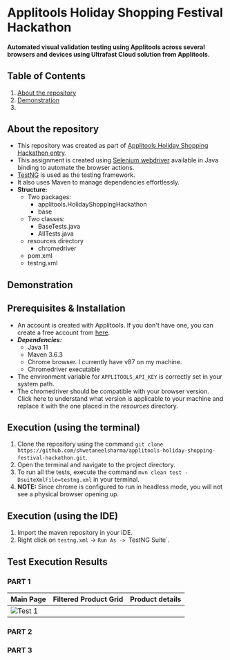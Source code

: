 # Applitools Holiday Shopping Festival Hackathon

#### Automated visual validation testing using Applitools across several browsers and devices using Ultrafast Cloud solution from Applitools.

## Table of Contents
1. [About the repository](#about)  
2. [Demonstration](#demo)
3. 


<a name="about"></a>
## About the repository
* This repository was created as part of [Applitools Holiday Shopping Hackathon entry](https://applitools.com/hackathon-v20-3-instructions/).
* This assignment is created using [Selenium webdriver]() available in Java binding to automate the browser actions.  
* [TestNG]() is used as the testing framework.  
* It also uses Maven to manage dependencies effortlessly.  
* **Structure:**
  - Two packages:
    - applitools.HolidayShoppingHackathon
    - base
  - Two classes:
    - BaseTests.java
    - AllTests.java
  - resources directory
    - chromedriver
  - pom.xml
  - testng.xml
    

<a name="demo"></a>
## Demonstration


<a name="installation"></a>
## Prerequisites & Installation
* An account is created with Applitools. If you don't have one, you can create a free account from [here](https://auth.applitools.com/users/register).  
* **_Dependencies:_**  
  - Java 11  
  - Maven 3.6.3  
  - Chrome browser. I currently have v87 on my machine.
  - Chromedriver executable
* The environment variable for `APPLITOOLS_API_KEY` is correctly set in your system path.  
* The chromedriver should be compatible with your browser version. Click here to understand what version is applicable to your machine and replace it with the one placed in the _resources_ directory.


<a name="Execution using the ternminal"></a>
## Execution (using the terminal)
1. Clone the repository using the command `git clone https://github.com/shwetaneelsharma/applitools-holiday-shopping-festival-hackathon.git`.  
2. Open the terminal and navigate to the project directory.  
3. To run all the tests, execute the command `mvn clean test -DsuiteXmlFile=testng.xml` in your terminal.  
4. **NOTE:** Since chrome is configured to run in headless mode, you will not see a physical browser opening up.

<a name="Execution using the IDE"></a>
## Execution (using the IDE)
1. Import the maven repository in your IDE.  
2. Right click on `testng.xml` -> `Run As -> `TestNG Suite`. 


<a name="Test Execution Results"></a>
## Test Execution Results  
### PART 1
|Main Page|Filtered Product Grid|Product details|
|---------|---------------------|---------------|
|![Test 1](resources/)||

### PART 2

### PART 3

